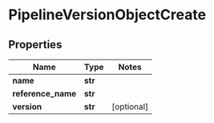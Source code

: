 # PipelineVersionObjectCreate

## Properties
Name | Type | Notes
------------ | ------------- | -------------
**name** | **str** | 
**reference_name** | **str** | 
**version** | **str** | [optional] 


